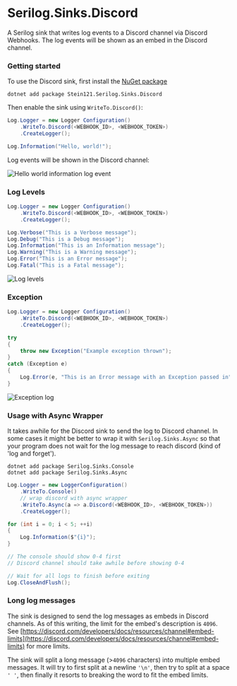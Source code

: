 # Serilog.Sinks.Discord

A Serilog sink that writes log events to a Discord channel via Discord Webhooks. The log events will be shown as an embed in the Discord channel.

### Getting started

To use the Discord sink, first install the [NuGet package](https://www.nuget.org/packages/Stein121.Serilog.Sinks.Discord)

```shell
dotnet add package Stein121.Serilog.Sinks.Discord
```

Then enable the sink using `WriteTo.Discord()`:

```csharp
Log.Logger = new Logger Configuration()
    .WriteTo.Discord(<WEBHOOK_ID>, <WEBHOOK_TOKEN>)
    .CreateLogger();

Log.Information("Hello, world!");
```

Log events will be shown in the Discord channel:

![Hello world information log event](https://raw.githubusercontent.com/stein212/serilog-sinks-discord/master/assets/hello-world-information-log.png)

### Log Levels

```csharp
Log.Logger = new Logger Configuration()
    .WriteTo.Discord(<WEBHOOK_ID>, <WEBHOOK_TOKEN>)
    .CreateLogger();

Log.Verbose("This is a Verbose message");
Log.Debug("This is a Debug message");
Log.Information("This is an Information message");
Log.Warning("This is a Warning message");
Log.Error("This is an Error message");
Log.Fatal("This is a Fatal message");
```

![Log levels](https://raw.githubusercontent.com/stein212/serilog-sinks-discord/master/assets/log-levels.png)

### Exception

```csharp
Log.Logger = new Logger Configuration()
    .WriteTo.Discord(<WEBHOOK_ID>, <WEBHOOK_TOKEN>)
    .CreateLogger();

try
{
    throw new Exception("Example exception thrown");
}
catch (Exception e)
{
    Log.Error(e, "This is an Error message with an Exception passed in");
}
```

![Exception log](https://raw.githubusercontent.com/stein212/serilog-sinks-discord/master/assets/exception-log.png)

### Usage with Async Wrapper
It takes awhile for the Discord sink to send the log to Discord channel. In some cases it might be better to wrap it with `Serilog.Sinks.Async` so that your program does not wait for the log message to reach discord (kind of 'log and forget').

```shell
dotnet add package Serilog.Sinks.Console
dotnet add package Serilog.Sinks.Async
```

```csharp
Log.Logger = new LoggerConfiguration()
    .WriteTo.Console()
    // wrap discord with async wrapper
    .WriteTo.Async(a => a.Discord(<WEBHOOK_ID>, <WEBHOOK_TOKEN>))
    .CreateLogger();

for (int i = 0; i < 5; ++i)
{
    Log.Information($"{i}");
}

// The console should show 0-4 first
// Discord channel should take awhile before showing 0-4

// Wait for all logs to finish before exiting
Log.CloseAndFlush();
```

### Long log messages
The sink is designed to send the log messages as embeds in Discord channels. As of this writing, the limit for the embed's description is `4096`. 
See [https://discord.com/developers/docs/resources/channel#embed-limits](https://discord.com/developers/docs/resources/channel#embed-limits) for more limits.

The sink will split a long message (>`4096` characters) into multiple embed messages. It will try to first split at a newline `'\n'`, then try to split at a space `' '`, then finally it resorts to breaking the word to fit the embed limits.
